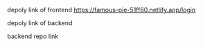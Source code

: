 depoly link of frontend https://famous-pie-51ff60.netlify.app/login

depoly link of backend 

backend repo link 
